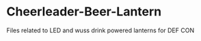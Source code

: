Cheerleader-Beer-Lantern
========================

Files related to LED and wuss drink powered lanterns for DEF CON
